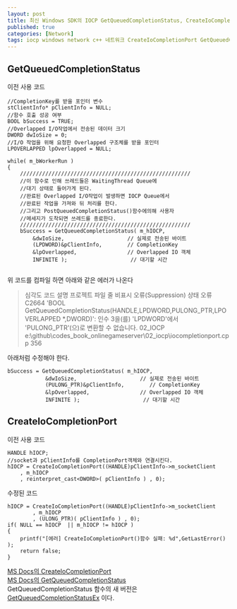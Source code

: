 ```yaml
---
layout: post
title: 최신 Windows SDK의 IOCP GetQueuedCompletionStatus, CreateIoCompletionPort 함수의 인자 타입 변경점
published: true
categories: [Network]
tags: iocp windows network c++ 네트워크 CreateIoCompletionPort GetQueuedCompletionStatus
---
```

## GetQueuedCompletionStatus
이전 사용 코드  
```
//CompletionKey를 받을 포인터 변수
stClientInfo* pClientInfo = NULL;
//함수 호출 성공 여부
BOOL bSuccess = TRUE;
//Overlapped I/O작업에서 전송된 데이터 크기
DWORD dwIoSize = 0;
//I/O 작업을 위해 요청한 Overlapped 구조체를 받을 포인터
LPOVERLAPPED lpOverlapped = NULL;

while( m_bWorkerRun )
{
    //////////////////////////////////////////////////////
    //이 함수로 인해 쓰레드들은 WaitingThread Queue에
    //대기 상태로 들어가게 된다.
    //완료된 Overlapped I/O작업이 발생하면 IOCP Queue에서
    //완료된 작업을 가져와 뒤 처리를 한다.
    //그리고 PostQueuedCompletionStatus()함수에의해 사용자
    //메세지가 도착되면 쓰레드를 종료한다.
    //////////////////////////////////////////////////////
    bSuccess = GetQueuedCompletionStatus( m_hIOCP,
        &dwIoSize,                    // 실제로 전송된 바이트
        (LPDWORD)&pClientInfo,        // CompletionKey
        &lpOverlapped,                // Overlapped IO 객체
        INFINITE );                    // 대기할 시간
            
```  
위 코드를 컴파일 하면 아래와 같은 에러가 나온다  
> 심각도    코드    설명    프로젝트    파일    줄    비표시 오류(Suppression) 상태 오류    C2664    'BOOL GetQueuedCompletionStatus(HANDLE,LPDWORD,PULONG_PTR,LPOVERLAPPED *,DWORD)': 인수 3을(를) 'LPDWORD'에서 'PULONG_PTR'(으)로 변환할 수 없습니다.    02_IOCP    e:\github\codes_book_onlinegameserver\02_iocp\iocompletionport.cpp    356    
  
아래처럼 수정해야 한다.    
```
bSuccess = GetQueuedCompletionStatus( m_hIOCP,
            &dwIoSize,                    // 실제로 전송된 바이트
            (PULONG_PTR)&pClientInfo,        // CompletionKey
            &lpOverlapped,                // Overlapped IO 객체
            INFINITE );                    // 대기할 시간
```            
  
  
  
## CreateIoCompletionPort
이전 사용 코드  
```
HANDLE hIOCP;
//socket과 pClientInfo를 CompletionPort객체와 연결시킨다.
hIOCP = CreateIoCompletionPort((HANDLE)pClientInfo->m_socketClient
    , m_hIOCP
    , reinterpret_cast<DWORD>( pClientInfo ) , 0);
```    
  
수정된 코드  
```
hIOCP = CreateIoCompletionPort((HANDLE)pClientInfo->m_socketClient
        , m_hIOCP
        , (ULONG_PTR)( pClientInfo ) , 0);
if( NULL == hIOCP  || m_hIOCP != hIOCP )
{
    printf("[에러] CreateIoCompletionPort()함수 실패: %d",GetLastError() );
    return false;
}
```
  
  
  
[MS Docs의 CreateIoCompletionPort](https://docs.microsoft.com/ko-kr/windows/win32/fileio/createiocompletionport/?WT.mc_id=DT-MVP-4024485 )  
[MS Docs의 GetQueuedCompletionStatus](https://docs.microsoft.com/ko-kr/windows/win32/api/ioapiset/nf-ioapiset-getqueuedcompletionstatus/?WT.mc_id=DT-MVP-4024485 )  
 GetQueuedCompletionStatus 함수의 새 버전은 [GetQueuedCompletionStatusEx](https://docs.microsoft.com/ko-kr/windows/win32/fileio/getqueuedcompletionstatusex-func/?WT.mc_id=DT-MVP-4024485 ) 이다.  